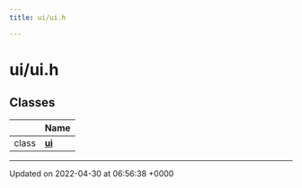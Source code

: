 ```yaml
---
title: ui/ui.h

---
```


# ui/ui.h



## Classes

|                | Name           |
| -------------- | -------------- |
| class | **[ui](Classes/classui.md)**  |






-------------------------------

Updated on 2022-04-30 at 06:56:38 +0000
